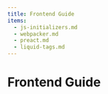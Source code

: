 ```yaml
---
title: Frontend Guide
items:
  - js-initializers.md
  - webpacker.md
  - preact.md
  - liquid-tags.md
---
```


# Frontend Guide
